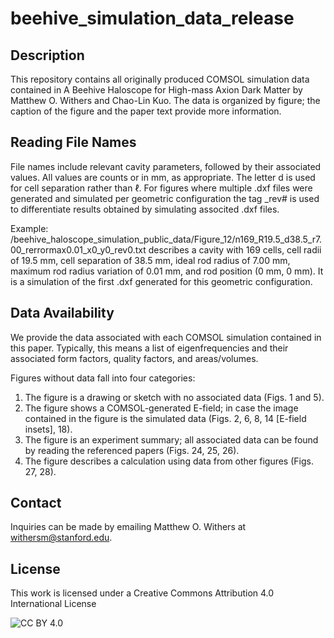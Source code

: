# beehive_simulation_data_release

## Description
This repository contains all originally produced COMSOL simulation data contained in A Beehive Haloscope for High-mass Axion Dark Matter by Matthew O. Withers and Chao-Lin Kuo. The data is organized by figure; the caption of the figure and the paper text provide more information. 

## Reading File Names
File names include relevant cavity parameters, followed by their associated values. All values are counts or in mm, as appropriate. The letter d is used for cell separation rather than $\ell$. For figures where multiple .dxf files were generated and simulated per geometric configuration the tag \_rev# is used to differentiate results obtained by simulating associted .dxf files.  

Example: /beehive_haloscope_simulation_public_data/Figure_12/n169_R19.5_d38.5_r7.00_rerrormax0.01_x0_y0_rev0.txt describes a cavity with 169 cells, cell radii of 19.5 mm, cell separation of 38.5 mm, ideal rod radius of 7.00 mm, maximum rod radius variation of 0.01 mm, and rod position (0 mm, 0 mm). It is a simulation of the first .dxf generated for this geometric configuration. 

## Data Availability
We provide the data associated with each COMSOL simulation contained in this paper. Typically, this means a list of eigenfrequencies and their associated form factors, quality factors, and areas/volumes.

Figures without data fall into four categories:

1. The figure is a drawing or sketch with no associated data (Figs. 1 and 5).
2. The figure shows a COMSOL-generated E-field; in case the image contained in the figure is the simulated data (Figs. 2, 6, 8, 14 [E-field insets], 18).
3. The figure is an experiment summary; all associated data can be found by reading the referenced papers (Figs. 24, 25, 26).
4. The figure describes a calculation using data from other figures (Figs. 27, 28).

## Contact
Inquiries can be made by emailing Matthew O. Withers at withersm@stanford.edu.

## License
This work is licensed under a Creative Commons Attribution 4.0 International License

![CC BY 4.0](https://img.shields.io/badge/License-CC%20BY%204.0-lightgrey.svg)
